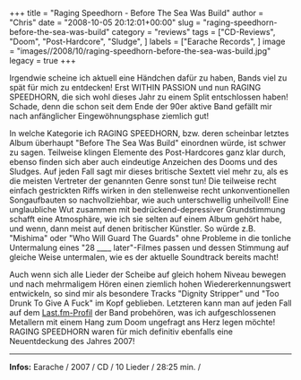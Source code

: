 +++
title = "Raging Speedhorn - Before The Sea Was Build"
author = "Chris"
date = "2008-10-05 20:12:01+00:00"
slug = "raging-speedhorn-before-the-sea-was-build"
category = "reviews"
tags = ["CD-Reviews", "Doom", "Post-Hardcore", "Sludge", ]
labels = ["Earache Records", ]
image = "images//2008/10/raging-speedhorn-before-the-sea-was-build.jpg"
legacy = true
+++


Irgendwie scheine ich aktuell eine Händchen dafür zu haben, Bands viel zu spät für mich zu entdecken! Erst WITHIN PASSION und nun RAGING SPEEDHORN, die sich wohl dieses Jahr zu einem Split entschlossen haben! Schade, denn die schon seit dem Ende der 90er aktive Band gefällt mir nach anfänglicher Eingewöhnungsphase ziemlich gut!

In welche Kategorie ich RAGING SPEEDHORN, bzw. deren scheinbar letztes Album überhaupt "Before The Sea Was Build" einordnen würde, ist schwer zu sagen. Teilweise klingen Elemente des Post-Hardcores ganz klar durch, ebenso finden sich aber auch eindeutige Anzeichen des Dooms und des Sludges. Auf jeden Fall sagt mir dieses britische Sextett viel mehr zu, als es die meisten Vertreter der genannten Genre sonst tun!
Die teilweise recht einfach gestrickten Riffs wirken in den stellenweise recht unkonventionellen Songaufbauten so nachvollziehbar, wie auch unterschwellig unheilvoll! Eine unglaubliche Wut zusammen mit bedrückend-depressiver Grundstimmung schafft eine Atmosphäre, wie ich sie selten auf einem Album gehört habe, und wenn, dann meist auf denen britischer Künstler. So würde z.B. "Mishima" oder "Who Will Guard The Guards" ohne Probleme in die tonliche Untermalung eines "28 ____ later"-Filmes passen und dessen Stimmung auf gleiche Weise untermalen, wie es der aktuelle Soundtrack bereits macht!

Auch wenn sich alle Lieder der Scheibe auf gleich hohem Niveau bewegen und nach mehrmaligem Hören einen ziemlich hohen Wiedererkennungswert entwickeln, so sind mir als besondere Tracks "Dignity Stripper" und "Too Drunk To Give A Fuck" im Kopf geblieben. Letzteren kann man auf jeden Fall auf dem <a href="http://www.lastfm.de/music/Raging+Speedhorn/_/Too+Drunk+To+Give+A+Fuck?autostart" target="_blank">Last.fm-Profil</a> der Band probehören, was ich aufgeschlossenen Metallern mit einem Hang zum Doom ungefragt ans Herz legen möchte!
RAGING SPEEDHORN waren für mich definitiv ebenfalls eine Neuentdeckung des Jahres 2007!



---
**Infos:**
Earache / 2007 / 
CD / 10 Lieder / 28:25 min. / 
